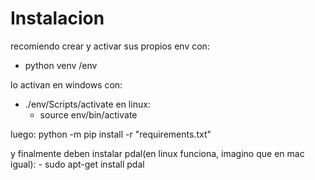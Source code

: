 # Instalacion 
recomiendo crear y activar sus propios env con: 
- python venv /env

lo activan en windows con:
- ./env/Scripts/activate
en linux:
    - source env/bin/activate

luego:
    python -m pip install -r "requirements.txt"

y finalmente deben instalar pdal(en linux funciona, imagino que en mac igual):
    - sudo apt-get install pdal


